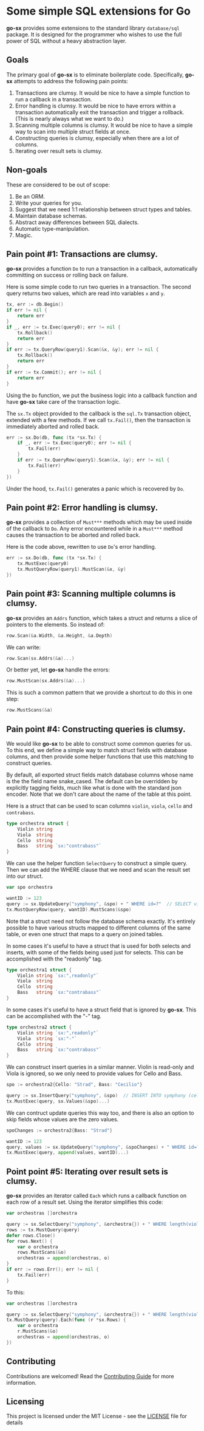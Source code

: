 # Some simple SQL extensions for Go

**go-sx** provides some extensions to the standard library `database/sql` package.  It is designed for the programmer who wishes to use the full power of SQL without a heavy abstraction layer.

## Goals

The primary goal of **go-sx** is to eliminate boilerplate code.  Specifically, **go-sx** attempts to address the following pain points:

1. Transactions are clumsy.  It would be nice to have a simple function to run a callback in a transaction.
2. Error handling is clumsy.  It would be nice to have errors within a transaction automatically exit the transaction and trigger a rollback.  (This is nearly always what we want to do.)
3. Scanning multiple columns is clumsy.  It would be nice to have a simple way to scan into multiple struct fields at once.
4. Constructing queries is clumsy, especially when there are a lot of columns.
5. Iterating over result sets is clumsy.

## Non-goals

These are considered to be out of scope:

1. Be an ORM.
2. Write your queries for you.
3. Suggest that we need 1:1 relationship between struct types and tables.
4. Maintain database schemas.
5. Abstract away differences between SQL dialects.
6. Automatic type-manipulation.
7. Magic.

## Pain point #1:  Transactions are clumsy.

**go-sx** provides a function `Do` to run a transaction in a callback, automatically committing on success or rolling back on failure.

Here is some simple code to run two queries in a transaction.  The second query returns two values, which are read into variables `x` and `y`.

```go
tx, err := db.Begin()
if err != nil {
    return err
}
if _, err := tx.Exec(query0); err != nil {
    tx.Rollback()
    return err
}
if err := tx.QueryRow(query1).Scan(&x, &y); err != nil {
    tx.Rollback()
    return err
}
if err := tx.Commit(); err != nil {
    return err
}
```

Using the `Do` function, we put the business logic into a callback function and have **go-sx** take care of the transaction logic.

The `sx.Tx` object provided to the callback is the `sql.Tx` transaction object, extended with a few methods.  If we call `tx.Fail()`, then the transaction is immediately aborted and rolled back.

```go
err := sx.Do(db, func (tx *sx.Tx) {
    if _, err := tx.Exec(query0); err != nil {
        tx.Fail(err)
    }
    if err := tx.QueryRow(query1).Scan(&x, &y); err != nil {
        tx.Fail(err)
    }
})
```

Under the hood, `tx.Fail()` generates a panic which is recovered by `Do`.

## Pain point #2: Error handling is clumsy.

**go-sx** provides a collection of `Must***` methods which may be used inside of the callback to `Do`.  Any error encountered while in a `Must***` method causes the transaction to be aborted and rolled back.

Here is the code above, rewritten to use `Do`'s error handling.

```go
err := sx.Do(db, func (tx *sx.Tx) {
    tx.MustExec(query0)
    tx.MustQueryRow(query1).MustScan(&x, &y)
})
```

## Pain point #3:  Scanning multiple columns is clumsy.

**go-sx** provides an `Addrs` function, which takes a struct and returns a slice of pointers to the elements.  So instead of:

```go
row.Scan(&a.Width, &a.Height, &a.Depth)
```

We can write:

```go
row.Scan(sx.Addrs(&a)...)
```

Or better yet, let **go-sx** handle the errors:

```go
row.MustScan(sx.Addrs(&a)...)
```

This is such a common pattern that we provide a shortcut to do this in one step:

```go
row.MustScans(&a)
```

## Pain point #4:  Constructing queries is clumsy.

We would like **go-sx** to be able to construct some common queries for us.  To this end, we define a simple way to match struct fields with database columns, and then provide some helper functions that use this matching to construct queries.

By default, all exported struct fields match database columns whose name is the the field name snake_cased.  The default can be overridden by explicitly tagging fields, much like what is done with the standard json encoder.  Note that we don't care about the name of the table at this point.

Here is a struct that can be used to scan columns `violin`, `viola`, `cello` and `contrabass`.

```go
type orchestra struct {
    Violin string
    Viola  string
    Cello  string
    Bass   string `sx:"contrabass"`
}
```

We can use the helper function `SelectQuery` to construct a simple query.  Then we can add the WHERE clause that we need and scan the result set into our struct.

```go
var spo orchestra

wantID := 123
query := sx.UpdateQuery("symphony", &spo) + " WHERE id=?"  // SELECT violin,viola,cello,contrabass FROM symphony WHERE id=?
tx.MustQueryRow(query, wantID).MustScans(&spo)
```

Note that a struct need not follow the database schema exactly.  It's entirely possible to have various structs mapped to different columns of the same table, or even one struct that maps to a query on joined tables.

In some cases it's useful to have a struct that is used for both selects and inserts, with some of the fields being used just for selects.  This can be accomplished with the "readonly" tag.

```go
type orchestra1 struct {
    Violin string `sx:",readonly"`
    Viola  string
    Cello  string
    Bass   string `sx:"contrabass"`
}
```

In some cases it's useful to have a struct field that is ignored by **go-sx**.  This can be accomplished with the "-" tag.

```go
type orchestra2 struct {
    Violin string `sx:",readonly"`
    Viola  string `sx:"-"`
    Cello  string
    Bass   string `sx:"contrabass"`
}
```

We can construct insert queries in a similar manner.  Violin is read-only and Viola is ignored, so we only need to provide values for Cello and Bass.

```go
spo := orchestra2{Cello: "Strad", Bass: "Cecilio"}

query := sx.InsertQuery("symphony", &spo)  // INSERT INTO symphony (cello,contrabass) VALUES (?,?)
tx.MustExec(query, sx.Values(&spo)...)
```

We can contruct update queries this way too, and there is also an option to skip fields whose values are the zero values.

```go
spoChanges := orchestra2{Bass: "Strad"}

wantID := 123
query, values := sx.UpdateQuery("symphony", &spoChanges) + " WHERE id=?"  // UPDATE symphony SET contrabass=? WHERE id=?
tx.MustExec(query, append(values, wantID)...)
```

## Point point #5:  Iterating over result sets is clumsy.

**go-sx** provides an iterator called `Each` which runs a callback function on each row of a result set.  Using the iterator simplifies this code:

```go
var orchestras []orchestra

query := sx.SelectQuery("symphony", &orchestra{}) + " WHERE length(violin)>length(cello)"
rows := tx.MustQuery(query)
defer rows.Close()
for rows.Next() {
    var o orchestra
    rows.MustScans(&o)
    orchestras = append(orchestras, o)
}
if err := rows.Err(); err != nil {
    tx.Fail(err)
}
```

To this:

```go
var orchestras []orchestra

query := sx.SelectQuery("symphony", &orchestra{}) + " WHERE length(violin)>length(cello)"
tx.MustQuery(query).Each(func (r *sx.Rows) {
    var o orchestra
    r.MustScans(&o)
    orchestras = append(orchestras, o)
})
```

## Contributing

Contributions are welcomed! Read the [Contributing Guide](CONTRIBUTING.md) for more information.

## Licensing

This project is licensed under the MIT License - see the [LICENSE](LICENSE.txt) file for details
